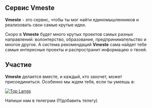 ## Сервис Vmeste

__Vmeste__ - это сервис, чтобы ты мог найти единомышленников и реализовать свои самые крутые идеи.

Скоро в __Vmeste__ будет много крутых проектов самых разных направлений: волонтерство, образование, предпринимательство и многое другое. А система рекомендаций __Vmeste__ сама найдет тебе самые интересные проекты и распространит информацию о твоей.

## Участие

__Vmeste__  делается вместе, и каждый, кто захочет, может присоединиться. Особенно мы ждем тебя, если ты умеешь в:

[![Top Langs](https://github-readme-stats.vercel.app/api/top-langs/?username=VmesteApp&layout=compact)](https://github.com/anuraghazra/github-readme-stats)

Напиши нам в телеграм (!!!добавить телегу)
